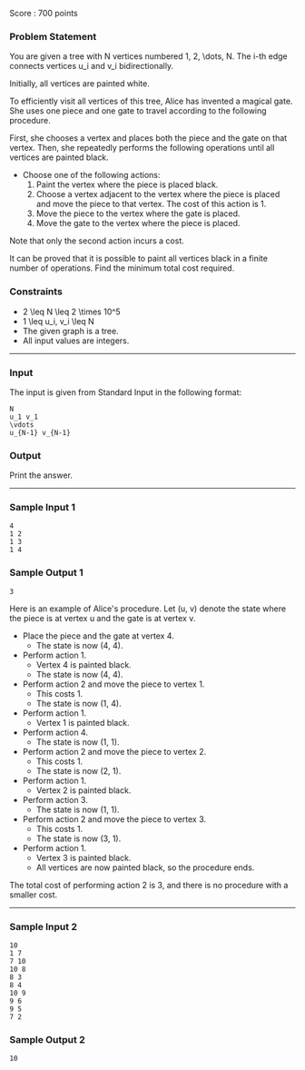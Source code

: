 Score : 700 points

### Problem Statement

You are given a tree with N vertices numbered 1, 2, \dots, N. The i-th edge connects vertices u\_i and v\_i bidirectionally.

Initially, all vertices are painted white.

To efficiently visit all vertices of this tree, Alice has invented a magical gate. She uses one piece and one gate to travel according to the following procedure.

First, she chooses a vertex and places both the piece and the gate on that vertex. Then, she repeatedly performs the following operations until all vertices are painted black.

* Choose one of the following actions:
  1. Paint the vertex where the piece is placed black.
  2. Choose a vertex adjacent to the vertex where the piece is placed and move the piece to that vertex. The cost of this action is 1.
  3. Move the piece to the vertex where the gate is placed.
  4. Move the gate to the vertex where the piece is placed.

Note that only the second action incurs a cost.

It can be proved that it is possible to paint all vertices black in a finite number of operations. Find the minimum total cost required.

### Constraints

* 2 \leq N \leq 2 \times 10^5
* 1 \leq u\_i, v\_i \leq N
* The given graph is a tree.
* All input values are integers.

---

### Input

The input is given from Standard Input in the following format:

```
N
u_1 v_1
\vdots
u_{N-1} v_{N-1}
```

### Output

Print the answer.

---

### Sample Input 1

```
4
1 2
1 3
1 4
```

### Sample Output 1

```
3
```

Here is an example of Alice's procedure. Let (u, v) denote the state where the piece is at vertex u and the gate is at vertex v.

* Place the piece and the gate at vertex 4.
  + The state is now (4, 4).
* Perform action 1.
  + Vertex 4 is painted black.
  + The state is now (4, 4).
* Perform action 2 and move the piece to vertex 1.
  + This costs 1.
  + The state is now (1, 4).
* Perform action 1.
  + Vertex 1 is painted black.
* Perform action 4.
  + The state is now (1, 1).
* Perform action 2 and move the piece to vertex 2.
  + This costs 1.
  + The state is now (2, 1).
* Perform action 1.
  + Vertex 2 is painted black.
* Perform action 3.
  + The state is now (1, 1).
* Perform action 2 and move the piece to vertex 3.
  + This costs 1.
  + The state is now (3, 1).
* Perform action 1.
  + Vertex 3 is painted black.
  + All vertices are now painted black, so the procedure ends.

The total cost of performing action 2 is 3, and there is no procedure with a smaller cost.

---

### Sample Input 2

```
10
1 7
7 10
10 8
8 3
8 4
10 9
9 6
9 5
7 2
```

### Sample Output 2

```
10
```